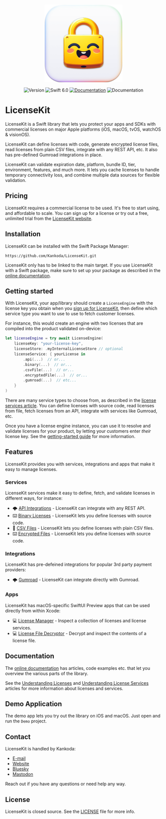 <p align="center">
    <img src="Resources/Icon.png" alt="Project Icon" width="250" />
</p>

<p align="center">
    <img src="https://img.shields.io/github/v/release/LicenseKit/LicenseKit?color=%2300550&sort=semver" alt="Version" />
    <img src="https://img.shields.io/badge/Swift-6.0-orange.svg" alt="Swift 6.0" />
    <a href="https://kankoda.github.io/LicenseKit"><img src="https://img.shields.io/badge/documentation-web-blue.svg" alt="Documentation" /></a>
    <img src="https://img.shields.io/badge/license-commercial-yellow.svg" alt="Documentation" />
</p>



# LicenseKit

LicenseKit is a Swift library that lets you protect your apps and SDKs with commercial licenses on major Apple platforms (iOS, macOS, tvOS, watchOS & visionOS).

LicenseKit can define licenses with code, generate encrypted license files, read licenses from plain CSV files, integrate with any REST API, etc. It also has pre-defined Gumroad integrations in place. 

LicenseKit can validate expiration date, platform, bundle ID, tier, environment, features, and much more. It lets you cache licenses to handle temporary connectivity loss, and combine multiple data sources for flexible validation.



## Pricing

LicenseKit requires a commercial license to be used. It's free to start using, and affordable to scale. You can sign up for a license or try out a free, unlimited trial from the [LicenseKit website][Website].



## Installation

LicenseKit can be installed with the Swift Package Manager:

```
https://github.com/Kankoda/LicenseKit.git
```

LicenseKit only has to be linked to the main target. If you use LicenseKit with a Swift package, make sure to set up your package as described in the [online documentation][Documentation].



## Getting started

With LicenseKit, your app/library should create a ``LicenseEngine`` with the license key you obtain when you [sign up for LicenseKit][Website], then define which service type you want to use to use to fetch customer licenses.

For instance, this would create an engine with two licenses that are compiled into the product validated on-device:

```swift
let licenseEngine = try await LicenseEngine(
    licenseKey: "your-license-key",
    licenseStore: .myInternalLicenseStore // optional
    licenseService: { yourLicense in
        .api(...)  // or...
        .binary(...)  // or...
        .csvFile(...)  // or...
        .encryptedFile(...)  // or...
        .gumroad(...)  // etc...
    }
)
```

There are many service types to choose from, as described in the [license services article][Services]. You can define licenses with source code, read licenses from file, fetch licenses from an API, integrate with services like Gumroad, etc.

Once you have a license engine instance, you can use it to resolve and validate licenses for your product, by letting your customers enter *their* license key. See the [getting-started guide][Getting-Started] for more information.



## Features

LicenseKit provides you with services, integrations and apps that make it easy to manage licenses. 

### Services

LicenseKit services make it easy to define, fetch, and validate licenses in different ways, for instance:

* 🌩️ [API Integrations][Services] - LicenseKit can integrate with any REST API.
* ⌨️ [Binary Licenses][Services] - LicenseKit lets you define licenses with source code.
* 📄 [CSV Files][Services] - LicenseKit lets you define licenses with plain CSV files.
* ⌨️ [Encrypted Files][Services] - LicenseKit lets you define licenses with source code.

### Integrations

LicenseKit has pre-defeined integrations for popular 3rd party payment providers:

* 🌩️ [Gumroad][Services] - LicenseKit can integrate directly with Gumroad.

### Apps

LicenseKit has macOS-specific SwiftUI Preview apps that can be used directly from within Xcode:
 
* 💻 [License Manager][Apps] - Inspect a collection of licenses and license services. 
* 💻 [License File Decryptor][Apps] - Decrypt and inspect the contents of a license file.



## Documentation

The [online documentation][Documentation] has articles, code examples etc. that let you overview the various parts of the library.

See the [Understanding Licenses][Licenses] and [Understanding License Services][Services] articles for more information about licenses and services.



## Demo Application

The demo app lets you try out the library on iOS and macOS. Just open and run the `Demo` project.



## Contact

LicenseKit is handled by Kankoda:

* [E-mail][Email]
* [Website][Website]
* [Bluesky][Bluesky]
* [Mastodon][Mastodon]

Reach out if you have any questions or need help any way.



## License

LicenseKit is closed source. See the [LICENSE][License] file for more info.



[Email]: mailto:info@kankoda.com
[Website]: https://kankoda.com/licensekit
[GitHub]: https://github.com/kankoda

[Bluesky]: https://bsky.app/profile/kankoda.bsky.social
[Twitter]: https://twitter.com/kankodahq
[Mastodon]: https://mastodon.social/@kankoda

[Documentation]: https://kankoda.github.io/LicenseKit/documentation/licensekit
[Getting-Started]: https://kankoda.github.io/LicenseKit/documentation/licensekit/getting-started-article
[License]: https://github.com/Kankoda/LicenseKit/blob/main/LICENSE

[Apps]: https://kankoda.github.io/LicenseKit/documentation/licensekit
[Licenses]: https://kankoda.github.io/LicenseKit/documentation/licensekit/understanding-licenses
[Services]: https://kankoda.github.io/LicenseKit/documentation/licensekit/understanding-services
